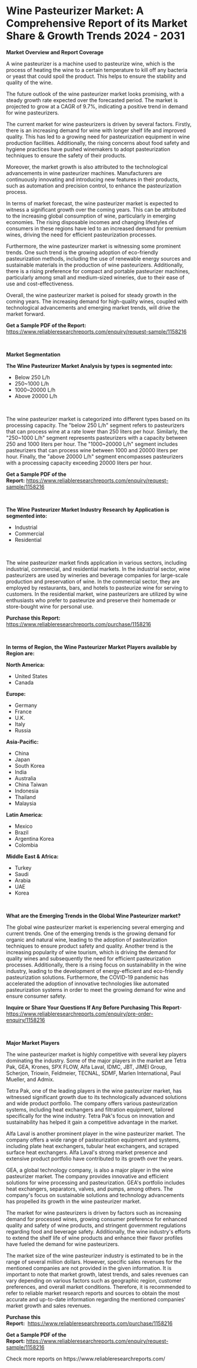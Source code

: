 <p><h1>Wine Pasteurizer Market: A Comprehensive Report of its Market Share & Growth Trends 2024 - 2031</h1></p><p><strong>Market Overview and Report Coverage</strong></p>
<p><p>A wine pasteurizer is a machine used to pasteurize wine, which is the process of heating the wine to a certain temperature to kill off any bacteria or yeast that could spoil the product. This helps to ensure the stability and quality of the wine. </p><p>The future outlook of the wine pasteurizer market looks promising, with a steady growth rate expected over the forecasted period. The market is projected to grow at a CAGR of 9.7%, indicating a positive trend in demand for wine pasteurizers. </p><p>The current market for wine pasteurizers is driven by several factors. Firstly, there is an increasing demand for wine with longer shelf life and improved quality. This has led to a growing need for pasteurization equipment in wine production facilities. Additionally, the rising concerns about food safety and hygiene practices have pushed winemakers to adopt pasteurization techniques to ensure the safety of their products. </p><p>Moreover, the market growth is also attributed to the technological advancements in wine pasteurizer machines. Manufacturers are continuously innovating and introducing new features in their products, such as automation and precision control, to enhance the pasteurization process. </p><p>In terms of market forecast, the wine pasteurizer market is expected to witness a significant growth over the coming years. This can be attributed to the increasing global consumption of wine, particularly in emerging economies. The rising disposable incomes and changing lifestyles of consumers in these regions have led to an increased demand for premium wines, driving the need for efficient pasteurization processes. </p><p>Furthermore, the wine pasteurizer market is witnessing some prominent trends. One such trend is the growing adoption of eco-friendly pasteurization methods, including the use of renewable energy sources and sustainable materials in the production of wine pasteurizers. Additionally, there is a rising preference for compact and portable pasteurizer machines, particularly among small and medium-sized wineries, due to their ease of use and cost-effectiveness. </p><p>Overall, the wine pasteurizer market is poised for steady growth in the coming years. The increasing demand for high-quality wines, coupled with technological advancements and emerging market trends, will drive the market forward.</p></p>
<p><strong>Get a Sample PDF of the Report:</strong> <a href="https://www.reliableresearchreports.com/enquiry/request-sample/1158216">https://www.reliableresearchreports.com/enquiry/request-sample/1158216</a></p>
<p>&nbsp;</p>
<p><strong>Market Segmentation</strong></p>
<p><strong>The Wine Pasteurizer Market Analysis by types is segmented into:</strong></p>
<p><ul><li>Below 250 L/h</li><li>250~1000 L/h</li><li>1000~20000 L/h</li><li>Above 20000 L/h</li></ul></p>
<p>&nbsp;</p>
<p><p>The wine pasteurizer market is categorized into different types based on its processing capacity. The "below 250 L/h" segment refers to pasteurizers that can process wine at a rate lower than 250 liters per hour. Similarly, the "250~1000 L/h" segment represents pasteurizers with a capacity between 250 and 1000 liters per hour. The "1000~20000 L/h" segment includes pasteurizers that can process wine between 1000 and 20000 liters per hour. Finally, the "above 20000 L/h" segment encompasses pasteurizers with a processing capacity exceeding 20000 liters per hour.</p></p>
<p><strong>Get a Sample PDF of the Report:</strong>&nbsp;<a href="https://www.reliableresearchreports.com/enquiry/request-sample/1158216">https://www.reliableresearchreports.com/enquiry/request-sample/1158216</a></p>
<p>&nbsp;</p>
<p><strong>The Wine Pasteurizer Market Industry Research by Application is segmented into:</strong></p>
<p><ul><li>Industrial</li><li>Commercial</li><li>Residential</li></ul></p>
<p>&nbsp;</p>
<p><p>The wine pasteurizer market finds application in various sectors, including industrial, commercial, and residential markets. In the industrial sector, wine pasteurizers are used by wineries and beverage companies for large-scale production and preservation of wine. In the commercial sector, they are employed by restaurants, bars, and hotels to pasteurize wine for serving to customers. In the residential market, wine pasteurizers are utilized by wine enthusiasts who prefer to pasteurize and preserve their homemade or store-bought wine for personal use.</p></p>
<p><strong>Purchase this Report:</strong>&nbsp; <a href="https://www.reliableresearchreports.com/purchase/1158216">https://www.reliableresearchreports.com/purchase/1158216</a></p>
<p>&nbsp;</p>
<p><strong>In terms of Region, the Wine Pasteurizer Market Players available by Region are:</strong></p>
<p>
    <p> <strong> North America: </strong>
        <ul>
            <li>United States</li>
            <li>Canada</li>
        </ul>
        </p> 
    <p> <strong> Europe: </strong>
        <ul>
            <li>Germany</li>
            <li>France</li>
            <li>U.K.</li>
            <li>Italy</li>
            <li>Russia</li>
        </ul>
        </p> 
    <p> <strong> Asia-Pacific: </strong>
        <ul>
            <li>China</li>
            <li>Japan</li>
            <li>South Korea</li>
            <li>India</li>
            <li>Australia</li>
            <li>China Taiwan</li>
            <li>Indonesia</li>
            <li>Thailand</li>
            <li>Malaysia</li>
        </ul>
        </p> 
    <p> <strong> Latin America: </strong>
        <ul>
            <li>Mexico</li>
            <li>Brazil</li>
            <li>Argentina Korea</li>
            <li>Colombia</li>
        </ul>
        </p> 
    <p> <strong> Middle East & Africa: </strong>
        <ul>
            <li>Turkey</li>
            <li>Saudi</li>
            <li>Arabia</li>
            <li>UAE</li>
            <li>Korea</li>
        </ul>
    </p>
    </p>
<p>&nbsp;</p>
<p><strong>What are the Emerging Trends in the Global Wine Pasteurizer market?</strong></p>
<p><p>The global wine pasteurizer market is experiencing several emerging and current trends. One of the emerging trends is the growing demand for organic and natural wine, leading to the adoption of pasteurization techniques to ensure product safety and quality. Another trend is the increasing popularity of wine tourism, which is driving the demand for quality wines and subsequently the need for efficient pasteurization processes. Additionally, there is a rising focus on sustainability in the wine industry, leading to the development of energy-efficient and eco-friendly pasteurization solutions. Furthermore, the COVID-19 pandemic has accelerated the adoption of innovative technologies like automated pasteurization systems in order to meet the growing demand for wine and ensure consumer safety.</p></p>
<p><strong>Inquire or Share Your Questions If Any Before Purchasing This Report</strong>- <a href="https://www.reliableresearchreports.com/enquiry/pre-order-enquiry/1158216">https://www.reliableresearchreports.com/enquiry/pre-order-enquiry/1158216</a></p>
<p>&nbsp;</p>
<p><strong>Major Market Players</strong></p>
<p><p>The wine pasteurizer market is highly competitive with several key players dominating the industry. Some of the major players in the market are Tetra Pak, GEA, Krones, SPX FLOW, Alfa Laval, IDMC, JBT, JIMEI Group, Scherjon, Triowin, Feldmeier, TECNAL, SDMF, Marlen International, Paul Mueller, and Admix.</p><p>Tetra Pak, one of the leading players in the wine pasteurizer market, has witnessed significant growth due to its technologically advanced solutions and wide product portfolio. The company offers various pasteurization systems, including heat exchangers and filtration equipment, tailored specifically for the wine industry. Tetra Pak's focus on innovation and sustainability has helped it gain a competitive advantage in the market.</p><p>Alfa Laval is another prominent player in the wine pasteurizer market. The company offers a wide range of pasteurization equipment and systems, including plate heat exchangers, tubular heat exchangers, and scraped surface heat exchangers. Alfa Laval's strong market presence and extensive product portfolio have contributed to its growth over the years.</p><p>GEA, a global technology company, is also a major player in the wine pasteurizer market. The company provides innovative and efficient solutions for wine processing and pasteurization. GEA's portfolio includes heat exchangers, separators, valves, and pumps, among others. The company's focus on sustainable solutions and technology advancements has propelled its growth in the wine pasteurizer market.</p><p>The market for wine pasteurizers is driven by factors such as increasing demand for processed wines, growing consumer preference for enhanced quality and safety of wine products, and stringent government regulations regarding food and beverage safety. Additionally, the wine industry's efforts to extend the shelf life of wine products and enhance their flavor profiles have fueled the demand for wine pasteurizers.</p><p>The market size of the wine pasteurizer industry is estimated to be in the range of several million dollars. However, specific sales revenues for the mentioned companies are not provided in the given information. It is important to note that market growth, latest trends, and sales revenues can vary depending on various factors such as geographic region, customer preferences, and overall market conditions. Therefore, it is recommended to refer to reliable market research reports and sources to obtain the most accurate and up-to-date information regarding the mentioned companies' market growth and sales revenues.</p></p>
<p><strong>Purchase this Report:</strong>&nbsp;&nbsp;<a href="https://www.reliableresearchreports.com/purchase/1158216">https://www.reliableresearchreports.com/purchase/1158216</a></p>
<p></p>
<p><strong>Get a Sample PDF of the Report:</strong>&nbsp;<a href="https://www.reliableresearchreports.com/enquiry/request-sample/1158216">https://www.reliableresearchreports.com/enquiry/request-sample/1158216</a></p>
<p>Check more reports on https://www.reliableresearchreports.com/</p>